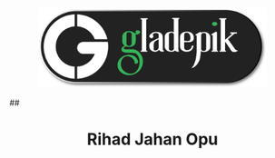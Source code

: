 
 <p align="center">
  <img src="newgladepiklong2.svg" width="80%" alt="Gladepik"> 
</p>

##<h1 align="center">Rihad Jahan Opu</h1>

